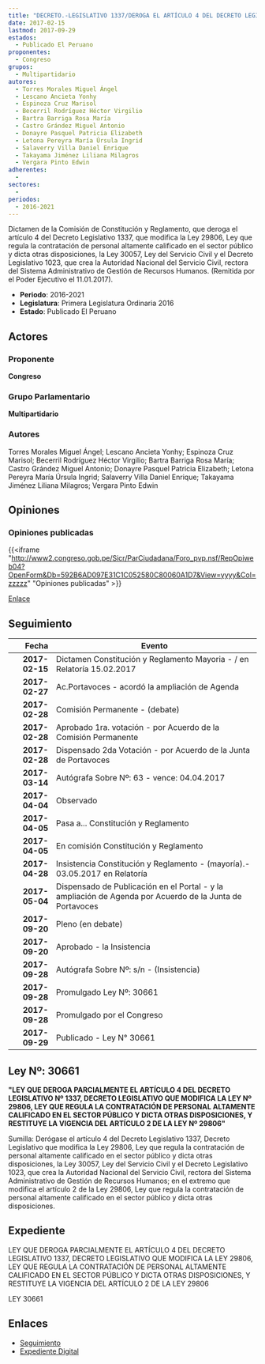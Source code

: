 ```yaml
---
title: "DECRETO.-LEGISLATIVO 1337/DEROGA EL ARTÍCULO 4 DEL DECRETO LEGISLATIVO 1337, QUE MODIFICA LA LEY 29806, LEY QUE REGULA LA CONTRATACIÓN DE PERSONAL ALTAMENTE CALIFICADO EN EL SECTOR PÚBLICO Y DICTA OTRAS DISPOSICIONES."
date: 2017-02-15
lastmod: 2017-09-29
estados: 
  - Publicado El Peruano
proponentes: 
  - Congreso
grupos: 
  - Multipartidario
autores: 
  - Torres Morales Miguel Ángel
  - Lescano Ancieta Yonhy
  - Espinoza Cruz Marisol
  - Becerril Rodríguez Héctor Virgilio
  - Bartra Barriga Rosa María
  - Castro Grández Miguel Antonio
  - Donayre Pasquel Patricia Elizabeth
  - Letona Pereyra María Úrsula Ingrid
  - Salaverry Villa Daniel Enrique
  - Takayama Jiménez Liliana Milagros
  - Vergara Pinto Edwin
adherentes: 
  - 
sectores: 
  - 
periodos: 
  - 2016-2021
---
```


Dictamen de la Comisión de Constitución y Reglamento, que deroga el artículo 4 del Decreto Legislativo 1337, que modifica la Ley 29806, Ley que regula la contratación de personal altamente calificado en el sector público y dicta otras disposiciones, la Ley 30057, Ley del Servicio Civil y el Decreto Legislativo 1023, que crea la Autoridad Nacional del Servicio Civil, rectora del Sistema Administrativo de Gestión de Recursos Humanos. (Remitida por el Poder Ejecutivo el 11.01.2017).

- **Periodo**: 2016-2021
- **Legislatura**: Primera Legislatura Ordinaria 2016
- **Estado**: Publicado El Peruano

## Actores

### Proponente

**Congreso**

### Grupo Parlamentario

**Multipartidario**

### Autores

Torres Morales Miguel Ángel; Lescano Ancieta Yonhy; Espinoza Cruz Marisol; Becerril Rodríguez Héctor Virgilio; Bartra Barriga Rosa María; Castro Grández Miguel Antonio; Donayre Pasquel Patricia Elizabeth; Letona Pereyra María Úrsula Ingrid; Salaverry Villa Daniel Enrique; Takayama Jiménez Liliana Milagros; Vergara Pinto Edwin


## Opiniones

### Opiniones publicadas

{{<iframe "http://www2.congreso.gob.pe/Sicr/ParCiudadana/Foro_pvp.nsf/RepOpiweb04?OpenForm&Db=592B6AD097E31C1C052580C80060A1D7&View=yyyy&Col=zzzzz" "Opiniones publicadas" >}}

[Enlace](http://www2.congreso.gob.pe/Sicr/ParCiudadana/Foro_pvp.nsf/RepOpiweb04?OpenForm&Db=592B6AD097E31C1C052580C80060A1D7&View=yyyy&Col=zzzzz)

## Seguimiento

| Fecha | Evento |
|------:|--------|
| **2017-02-15** | Dictamen Constitución y Reglamento Mayoria - / en Relatoría 15.02.2017|
| **2017-02-27** | Ac.Portavoces - acordó la ampliación de Agenda|
| **2017-02-28** | Comisión Permanente - (debate)|
| **2017-02-28** | Aprobado 1ra. votación - por Acuerdo de la Comisión Permanente|
| **2017-02-28** | Dispensado 2da Votación - por Acuerdo de la Junta de Portavoces|
| **2017-03-14** | Autógrafa Sobre Nº: 63 - vence: 04.04.2017|
| **2017-04-04** | Observado|
| **2017-04-05** | Pasa a... Constitución y Reglamento|
| **2017-04-05** | En comisión Constitución y Reglamento|
| **2017-04-28** | Insistencia Constitución y Reglamento - (mayoría).- 03.05.2017 en Relatoría|
| **2017-05-04** | Dispensado de Publicación en el Portal - y la ampliación de Agenda por Acuerdo de la Junta de Portavoces|
| **2017-09-20** | Pleno (en debate)|
| **2017-09-20** | Aprobado - la Insistencia|
| **2017-09-28** | Autógrafa Sobre Nº: s/n - (Insistencia)|
| **2017-09-28** | Promulgado Ley Nº: 30661|
| **2017-09-28** | Promulgado por el Congreso|
| **2017-09-29** | Publicado - Ley N° 30661|

## Ley Nº: 30661

**"LEY QUE DEROGA PARCIALMENTE EL ARTÍCULO 4 DEL DECRETO LEGISLATIVO Nº 1337, DECRETO LEGISLATIVO QUE MODIFICA LA LEY Nº 29806, LEY QUE REGULA LA CONTRATACIÓN DE PERSONAL ALTAMENTE CALIFICADO EN EL SECTOR PÚBLICO Y DICTA OTRAS DISPOSICIONES, Y RESTITUYE LA VIGENCIA DEL ARTÍCULO 2 DE LA LEY Nº 29806"**

Sumilla: Derógase el artículo 4 del Decreto Legislativo 1337, Decreto Legislativo que modifica la Ley 29806, Ley que regula la contratación de personal altamente calificado en el sector público y dicta otras disposiciones, la Ley 30057, Ley del Servicio Civil y el Decreto Legislativo 1023, que crea la Autoridad Nacional del Servicio Civil, rectora del Sistema Administrativo de Gestión de Recursos Humanos; en el extremo que modifica el artículo 2 de la Ley 29806, Ley que regula la contratación de personal altamente calificado en el sector público y dicta otras disposiciones.


## Expediente

LEY QUE DEROGA PARCIALMENTE EL ARTÍCULO 4 DEL DECRETO LEGISLATIVO 1337, DECRETO LEGISLATIVO QUE MODIFICA LA LEY 29806, LEY QUE REGULA LA CONTRATACIÓN DE PERSONAL ALTAMENTE CALIFICADO EN EL SECTOR PÚBLICO Y DICTA OTRAS DISPOSICIONES, Y RESTITUYE LA VIGENCIA DEL ARTÍCULO 2 DE LA LEY 29806

LEY 30661


## Enlaces 

- [Seguimiento](http://www2.congreso.gob.pe/Sicr/TraDocEstProc/CLProLey2016.nsf/f7fff46988ca05b1052578e100829cc7/de7ecc57d5ecde40052580c80060eff2?OpenDocument)
- [Expediente Digital](http://www2.congreso.gob.pe/Sicr/TraDocEstProc/CLProLey2016.nsf/f7fff46988ca05b1052578e100829cc7/de7ecc57d5ecde40052580c80060eff2?OpenDocument&Click=05257FB7005EB655.eb71d0cf91d8294e05256cdf006b5706/$Body/0.1C6C)

